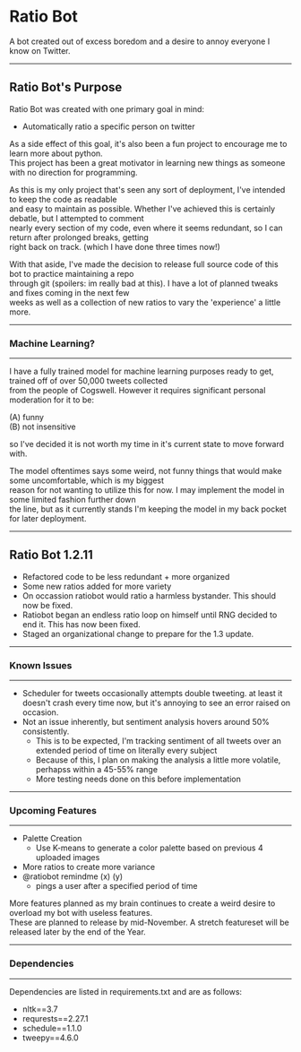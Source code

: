 # Ratio Bot

A bot created out of excess boredom and a desire to annoy everyone I know on Twitter.

---

## Ratio Bot's Purpose

Ratio Bot was created with one primary goal in mind:
  - Automatically ratio a specific person on twitter

As a side effect of this goal, it's also been a fun project to encourage me to learn more about python.  
This project has been a great motivator in learning new things as someone with no direction for programming.

As this is my only project that's seen any sort of deployment, I've intended to keep the code as readable  
and easy to maintain as possible. Whether I've achieved this is certainly debatle, but I attempted to comment  
nearly every section of my code, even where it seems redundant, so I can return after prolonged breaks, getting  
right back on track. (which I have done three times now!)  

With that aside, I've made the decision to release full source code of this bot to practice maintaining a repo  
through git (spoilers: im really bad at this). I have a lot of planned tweaks and fixes coming in the next few  
weeks as well as a collection of new ratios to vary the 'experience' a little more.

---

### Machine Learning?

---

I have a fully trained model for machine learning purposes ready to get, trained off of over 50,000 tweets collected  
from the people of Cogswell. However it requires significant personal moderation  for it to be:  

 (A) funny   
 (B) not insensitive   
 
so I've decided it is not worth my time in it's current state to move forward with.

The model oftentimes says some weird, not funny things that would make some uncomfortable, which is my biggest  
reason for not wanting to utilize this for now. I may implement the model in some limited fashion further down  
the line, but as it currently stands I'm keeping the model in my back pocket for later deployment.  

---

## Ratio Bot 1.2.11

  - Refactored code to be less redundant + more organized
  - Some new ratios added for more variety
  - On occassion ratiobot would ratio a harmless bystander. This should now be fixed.
  - Ratiobot began an endless ratio loop on himself until RNG decided to end it. This has now been fixed.
  - Staged an organizational change to prepare for the 1.3 update.

---

### Known Issues

--- 

  - Scheduler for tweets occasionally attempts double tweeting. at least it doesn't crash every time now, but it's annoying to see an error raised on occasion.
  - Not an issue inherently, but sentiment analysis hovers around 50% consistently.
    - This is to be expected, I'm tracking sentiment of all tweets over an extended period of time on literally every subject
    - Because of this, I plan on making the analysis a little more volatile, perhapss within a 45-55% range
    - More testing needs done on this before implementation

---

### Upcoming Features

---

  - Palette Creation
    - Use K-means to generate a color palette based on previous 4 uploaded images
  - More ratios to create more variance
  - @ratiobot remindme (x) (y)
    - pings a user after a specified period of time
 
More features planned as my brain continues to create a weird desire to overload my bot with useless features.  
These are planned to release by mid-November. A stretch featureset will be released later by the end of the Year.

---

### Dependencies

---

Dependencies are listed in requirements.txt and are as follows:

  - nltk==3.7
  - requrests==2.27.1
  - schedule==1.1.0
  - tweepy==4.6.0